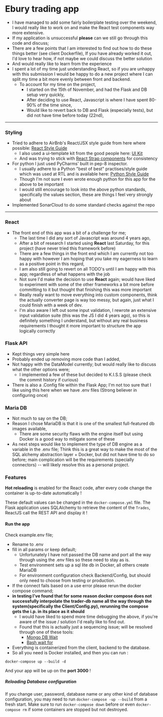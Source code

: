 # Ebury trading app


- I have managed to add some fairly boilerplate testing over the weekend, I would really like to work on and make the 
React test components way more extensive. 
- If my application is unsuccessful **please** can we still go through this code and discuss; 
- There are a few points that I am interested to find out how to do these things better (see client Dockerfile),
If you have already worked it out, I'd love to hear how, if not maybe we could discuss the better solution 
- And would really like to learn from the experience
- I spent a lot of my time just understanding React, so if you are unhappy with this submission I would be happy
to do a new project where I can split my time a bit more evenly between front and backend.  
    - To account for my time on the project,
        - I started on the 15th of November, and had the Flask and DB setup very quickly,
        - After deciding to use React, Javascript is where I have spent 80-90% of the time since, 
        - Would like to revert back to DB and Flask (especially tests), but did not have time before today (22nd), 
---
### Styling
- Tried to adhere to AirBnb's React/JSX style guide from here where possible: [React Style Guide](https://github.com/airbnb/javascript/tree/master/react)
    - I also used a ui-template kit from the good people here: [UI Kit](https://www.creative-tim.com/product/argon-dashboard-react)
    - And was trying to stick with [React Strap components](https://reactstrap.github.io/) for consistency
- For python I just used PyCharms' built in pep-8 inspector.
    - I usually adhere to a Python "best of best" practises/style guide which was used at RTL and is available here: [Python Style Guide](https://github.com/paul-armstrong-dev/technology_notes/blob/master/python/style_guide/rtl-style-guide.md)
    - Though I'm not sure I even wrote enough python for this app for the above to be important 
    - I would still encourage to look into the above python standards, specifically the values section, these are things I feel very strongly about
- Implemented SonarCloud to do some standard checks against the repo
---
### React
- The front end of this app was a bit of a challenge for me; 
    - The last time I did any sort of Javascript was around 4 years ago, 
    - After a bit of research I started using **React** last Saturday, for this project (have never tried this framework before)
    - There are a few things in the front end which I am currently not too happy with however I am hoping 
    that you take my eagerness to learn as a positive point in this regard, 
    - I am also still going to revert on all TODO's until I am happy with this app; regardless of what happens with the job
    - Not sure I'd make the decision to use **React** again; would have liked to experiment with some of the other frameworks a 
    bit more before committing to it but thought that finishing this was more important
    - Really really want to move everything into custom components, think the actually converter page is way too messy,
    but again, just what I could finish with a week of dev. 
    - I'm also aware I left out some input validation, I rewrote an extensive input validation suite (this was the JS I did 4 years ago), so this is definitely something I understand, but without any real business requirements I thought it more important to structure the app logically correctly   
### Flask API
- Kept things very simple here
- Probably ended up removing more code than I added, 
- Not happy with the DataModel currently; but would really like to discuss what the other options were;
    - I implemented a few of these but decided to K.I.S.S (please check the commit history if curious) 
- There is also a .Config file within the Flask App; I'm not too sure that I like using this here when we have .env files
(Strong believer in configuring once)

### Maria DB
- Not much to say on the DB;
- Reason I chose MariaDB is that it is one of the smallest full-featured db images available, 
    - There are some security flaws with the engine itself but using Docker is a good way to mitigate some of these
- As next steps would like to implement the type of DB engine as a variable in the .env file; Think this is a great way 
to make the most of the SQL alchemy abstraction layer + Docker, but did not have time to do so before; main complication
will be the requirements (specially connectors) -- will likely resolve this as a personal project.  

### Features

**Hot reloading** is enabled for the React code, after every code change the container is up-to-date automatically !

These default values can be changed in the `docker-compose.yml` file.
The Flask application uses SQLAlchemy to retrieve the content of the `Trades`,
ReactJS call the REST API and display it !


#### Run the app

Check example.env file;
- Rename to .env
- fill in all params or keep default; 
  - Unfortunately I have not passed the DB name and port all the way through using the .env files so these need to stay as is.
  - Test environment sets up a sql lite db in Docker, all others create MariaDB
  - For environment configuration check Backend/Config, but should only need to choose from testing or production. 
- If the connect fails based on a use error please rerun the docker compose command; 
- **in testing I've found that for some reason docker compose does not successfully interpolate the trader-db name all the way through the system(specifically the Client/Config.py),
 rerunning the compose gets the i.p. in its place as it should**
    - I would have liked to spend more time debugging the above, if you're aware of the issue / solution I'd really like to find out. 
    - Found that this is actually just a sequencing issue; will be resolved through one of these tools:
        - [Mongo DB Wait](https://dev.to/hugodias/wait-for-mongodb-to-start-on-docker-3h8b)
        - [Bash wait for](https://github.com/vishnubob/wait-for-it)
- Everything is containerized from the client, backend to the database.
- So all you need is Docker installed, and then you can run :
```
docker-compose up --build -d
```
And your app will be up on the **port 3000** !

##### Reloading Database configuration

If you change user, password, database name or any other kind of database configuration, you may need to run 
`docker-compose -up --build` from a fresh start. Make sure to run `docker-compose down` before or even `docker-compose rm` if some containers are stopped but not destroyed.
